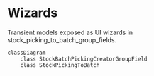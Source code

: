# Wizards

Transient models exposed as UI wizards in stock_picking_to_batch_group_fields.

```mermaid
classDiagram
    class StockBatchPickingCreatorGroupField
    class StockPickingToBatch
```
